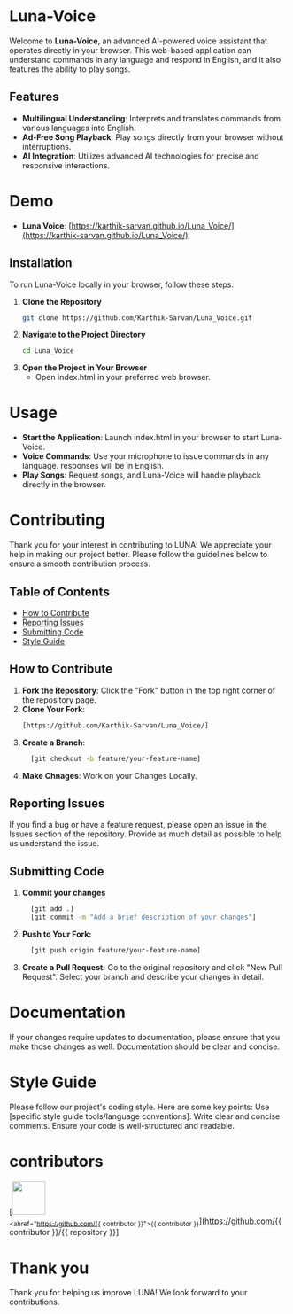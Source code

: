# Luna-Voice

Welcome to **Luna-Voice**, an advanced AI-powered voice assistant that operates directly in your browser. This web-based application can understand commands in any language and respond in English, and it also features the ability to play songs.

## Features

- **Multilingual Understanding**: Interprets and translates commands from various languages into English.
- **Ad-Free Song Playback**: Play songs directly from your browser without interruptions.
- **AI Integration**: Utilizes advanced AI technologies for precise and responsive interactions.


# Demo

- **Luna Voice**: [https://karthik-sarvan.github.io/Luna_Voice/](https://karthik-sarvan.github.io/Luna_Voice/)

## Installation

To run Luna-Voice locally in your browser, follow these steps:

1. **Clone the Repository**
   ```bash
   git clone https://github.com/Karthik-Sarvan/Luna_Voice.git
2. **Navigate to the Project Directory**
   ```bash
   cd Luna_Voice
3. **Open the Project in Your Browser**
    - Open index.html in your preferred web browser.

# Usage

- **Start the Application**: Launch index.html in your browser to start Luna-Voice.
- **Voice Commands**: Use your microphone to issue commands in any language. responses will be in English.
- **Play Songs**: Request songs, and Luna-Voice will handle playback directly in the browser.

# Contributing

Thank you for your interest in contributing to LUNA! We appreciate your help in making our project better. Please follow the guidelines below to ensure a smooth contribution process.

## Table of Contents

- [How to Contribute](#how-to-contribute)
- [Reporting Issues](#reporting-issues)
- [Submitting Code](#submitting-code)
- [Style Guide](#style-guide)

## How to Contribute

1. **Fork the Repository**: Click the "Fork" button in the top right corner of the repository page.
2. **Clone Your Fork**: 
   ```bash
   [https://github.com/Karthik-Sarvan/Luna_Voice/]

1. **Create a Branch**:
   ```bash
     [git checkout -b feature/your-feature-name]
2. **Make Chnages**: Work on your Changes Locally.

## Reporting Issues
  If you find a bug or have a feature request, please open an issue in the Issues section of the repository. Provide as much detail as possible to help us understand the issue.

## Submitting Code

1. **Commit your changes**
     ```bash
       [git add .]
       [git commit -m "Add a brief description of your changes"]
2. **Push to Your Fork:**
     ```bash
       [git push origin feature/your-feature-name]
3. **Create a Pull Request:** Go to the original repository and click "New Pull Request". Select your branch and describe your changes in detail.

# Documentation

If your changes require updates to documentation, please ensure that you make those changes as well. Documentation should be clear and concise.

# Style Guide
  Please follow our project's coding style. Here are some key points:
   Use [specific style guide tools/language conventions].
    Write clear and concise comments.
    Ensure your code is well-structured and readable.

# contributors

[<img src="https://github.com/{{ contributor }}.png" width="60px;"/><br /><sub><ahref="https://github.com/{{ contributor }}">{{ contributor }}</a></sub>](https://github.com/{{ contributor }}/{{ repository }}]


# Thank you 
  Thank you  for helping us improve LUNA! We look forward to your contributions.


  
